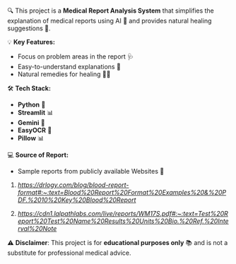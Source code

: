 🔍  This project is a **Medical Report Analysis System** that simplifies the explanation of medical reports using AI 🧠 and provides natural healing suggestions 🌱.

💡 **Key Features:**
- Focus on problem areas in the report 🩺
- Easy-to-understand explanations 📝
- Natural remedies for healing 💊🌿

🛠️ **Tech Stack:**
- **Python** 🐍
- **Streamlit** 📊
- **Gemini** 🧠
- **EasyOCR** 🔗
- **Pillow** 📊


💻 **Source of Report:**
- Sample reports from publicly available Websites 📂
1. *https://drlogy.com/blog/blood-report-format#:~:text=Blood%20Report%20Format%20Examples%20&%20PDF.%2010%20Key%20Blood%20Report*

2. *https://cdn1.lalpathlabs.com/live/reports/WM17S.pdf#:~:text=Test%20Report%20Test%20Name%20Results%20Units%20Bio.%20Ref.%20Interval%20Note*


⚠️ **Disclaimer**: This project is for **educational purposes only** 📚 and is not a substitute for professional medical advice.

